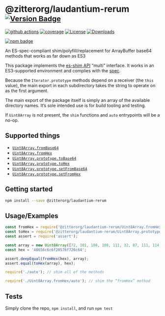 # @zitterorg/laudantium-rerum <sup>[![Version Badge][npm-version-svg]][package-url]</sup>

[![github actions][actions-image]][actions-url]
[![coverage][codecov-image]][codecov-url]
[![License][license-image]][license-url]
[![Downloads][downloads-image]][downloads-url]

[![npm badge][npm-badge-png]][package-url]

An ES-spec-compliant shim/polyfill/replacement for ArrayBuffer base64 methods that works as far down as ES3

This package implements the [es-shim API](https://github.com/es-shims/api) “multi” interface. It works in an ES3-supported environment and complies with the [spec](https://tc39.es/proposal-arraybuffer-base64/).

Because the `Iterator.prototype` methods depend on a receiver (the `this` value), the main export in each subdirectory takes the string to operate on as the first argument.

The main export of the package itself is simply an array of the available directory names. It’s sole intended use is for build tooling and testing.

If `Uint8Array` is not present, the `shim` functions and `auto` entrypoints will be a no-op.

## Supported things

 - [`Uint8Array.fromBase64`](https://tc39.es/proposal-arraybuffer-base64/spec/#sec-uint8array.frombase64)
 - [`Uint8Array.fromHex`](https://tc39.es/proposal-arraybuffer-base64/spec/#sec-uint8array.fromhex)
 - [`Uint8Array.prototype.toBase64`](https://tc39.es/proposal-arraybuffer-base64/spec/#sec-uint8array.prototype.tobase64)
 - [`Uint8Array.prototype.toHex`](https://tc39.es/proposal-arraybuffer-base64/spec/#sec-uint8array.prototype.tohex)
 - [`Uint8Array.prototype.setFromBase64`](https://tc39.es/proposal-arraybuffer-base64/spec/#sec-uint8array.prototype.setfrombase64)
 - [`Uint8Array.prototype.setFromHex`](https://tc39.es/proposal-arraybuffer-base64/spec/#sec-uint8array.prototype.setfromhex)

## Getting started

```sh
npm install --save @zitterorg/laudantium-rerum
```

## Usage/Examples

```js
const fromHex = require('@zitterorg/laudantium-rerum/Uint8Array.fromHex');
const toHex = require('@zitterorg/laudantium-rerum/Uint8Array.prototype.toHex');
const assert = require('assert');

const array = new Uint8Array([72, 101, 108, 108, 111, 32, 87, 111, 114, 108, 100]);
const hex = '48656c6c6f20576f726c64';

assert.deepEqual(fromHex(hex), array);
assert.equal(toHex(array), hex);
```

```js
require('./auto'); // shim all of the methods

require('./Uint8Array.fromHex/auto'); // shim the “fromHex” method
```

## Tests
Simply clone the repo, `npm install`, and run `npm test`

[package-url]: https://npmjs.org/package/@zitterorg/laudantium-rerum
[npm-version-svg]: https://versionbadg.es/es-shims/@zitterorg/laudantium-rerum.svg
[deps-svg]: https://david-dm.org/es-shims/@zitterorg/laudantium-rerum.svg
[deps-url]: https://david-dm.org/es-shims/@zitterorg/laudantium-rerum
[dev-deps-svg]: https://david-dm.org/es-shims/@zitterorg/laudantium-rerum/dev-status.svg
[dev-deps-url]: https://david-dm.org/es-shims/@zitterorg/laudantium-rerum#info=devDependencies
[npm-badge-png]: https://nodei.co/npm/@zitterorg/laudantium-rerum.png?downloads=true&stars=true
[license-image]: https://img.shields.io/npm/l/@zitterorg/laudantium-rerum.svg
[license-url]: LICENSE
[downloads-image]: https://img.shields.io/npm/dm/@zitterorg/laudantium-rerum.svg
[downloads-url]: https://npm-stat.com/charts.html?package=@zitterorg/laudantium-rerum
[codecov-image]: https://codecov.io/gh/es-shims/@zitterorg/laudantium-rerum/branch/main/graphs/badge.svg
[codecov-url]: https://app.codecov.io/gh/es-shims/@zitterorg/laudantium-rerum/
[actions-image]: https://img.shields.io/endpoint?url=https://github-actions-badge-u3jn4tfpocch.runkit.sh/es-shims/@zitterorg/laudantium-rerum
[actions-url]: https://github.com/zitterorg/laudantium-rerum/actions
